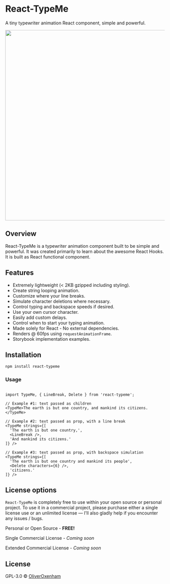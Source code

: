 # React-TypeMe

A tiny typewriter animation React component, simple and powerful.

<img src="https://raw.githubusercontent.com/oliverox/react-typeme/master/demo.gif" width="600">

## Overview

React-TypeMe is a typewriter animation component built to be simple and powerful. 
It was created primarily to learn about the awesome React Hooks. It is built as React functional component.


## Features

* Extremely lightweight (< 2KB gzipped including styling).
* Create string looping animation.
* Customize where your line breaks.
* Simulate character deletions where necessary.
* Control typing and backspace speeds if desired.
* Use your own cursor character.
* Easily add custom delays.
* Control when to start your typing animation.
* Made solely for React - No external dependencies.
* Renders @ 60fps using `requestAnimationFrame`.
* Storybook implementation examples.

## Installation

```bash
npm install react-typeme
```

### Usage

```JSX

import TypeMe, { LineBreak, Delete } from 'react-typeme';

// Example #1: text passed as children
<TypeMe>The earth is but one country, and mankind its citizens.</TypeMe>

// Example #2: text passed as prop, with a line break
<TypeMe strings={[
  'The earth is but one country,', 
  <LineBreak />, 
  'And mankind its citizens.'
]} />

// Example #3: text passed as prop, with backspace simulation
<TypeMe strings={[
  'The earth is but one country and mankind its people', 
  <Delete characters={6} />, 
  'citizens.'
]} />

```

## License options
`React-TypeMe` is completely free to use within your open source or personal project. To use it in a commercial project, please purchase either a single license use or an unlimited license &mdash; I'll also gladly help if you encounter any issues / bugs.

Personal or Open Source - **FREE!**

Single Commercial License - *Coming soon*

Extended Commercial License - *Coming soon*


## License
GPL-3.0 © [OliverOxenham](mailto:oliver.oxenham+typeme@gmail.com)